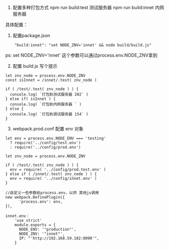 1.  配置多种打包方式
    npm run build:test  测试服务器
    npm run build:innet 内网服务器

具体配置：
1.  配置package.json
```
    "build:innet": "set NODE_ZNV='innet' && node build/build.js"
```
ps: set NODE_ZNV='innet' 这个参数可以通过process.env.NODE_ZNV拿到

2. 配置 build.js 写个提示
```
let znv_node = process.env.NODE_ZNV
const isInnet = /innet/.test( znv_node )

if ( /test/.test( znv_node ) ) {
  console.log( `打包到测试服务器 202` )
} else if( isInnet ) {
  console.log( `打包到内网服务器 ` )
} else {
  console.log( `打包到调试服务器 154` )
}

```
3. webpack.prod.conf 配置 env 对象
```
let env = process.env.NODE_ENV === 'testing'
  ? require('../config/test.env')
  : require('../config/prod.env')

let znv_node = process.env.NODE_ZNV

if ( /test/.test( znv_node ) ) {
  env = require( '../config/prod.test.env' )
} else if ( /innet/.test( znv_node ) ) {
  env = require( '../config/innet.env' )
}

//自定义一些参数给process.env，以供 其他js调用
new webpack.DefinePlugin({
      'process.env': env,
}),

innet.env：
    'use strict'
    module.exports = {
      NODE_ENV: '"production"',
      NODE_ZNV: '"innet"',
      IP: "'http://192.168.59.182:8090'",
    }


```

